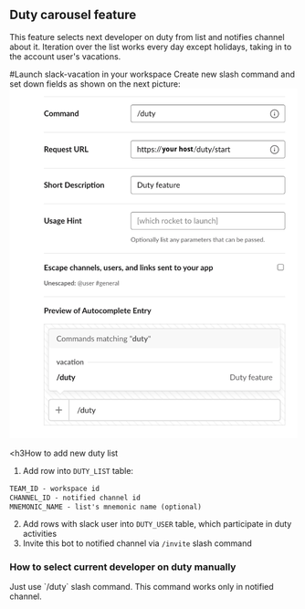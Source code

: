 <h2>Duty carousel feature</h2>
This feature selects next developer on duty from list and notifies channel about it. Iteration over the list works every day except
holidays, taking in to the account user's vacations.

#Launch slack-vacation in your workspace
Create new slash command and set down fields as shown on the next picture:
![Alt text](img/duty-slash.png?raw=true)

<h3How to add new duty list</h3>
1) Add row into  `DUTY_LIST` table:
```
TEAM_ID - workspace id
CHANNEL_ID - notified channel id
MNEMONIC_NAME - list's mnemonic name (optional)
```
2) Add rows with slack user into `DUTY_USER` table, which participate in duty activities
3) Invite this bot to notified channel via `/invite` slash command

<h3>How to select current developer on duty manually</h3>
Just use `/duty` slash command. This command works only in notified channel. 